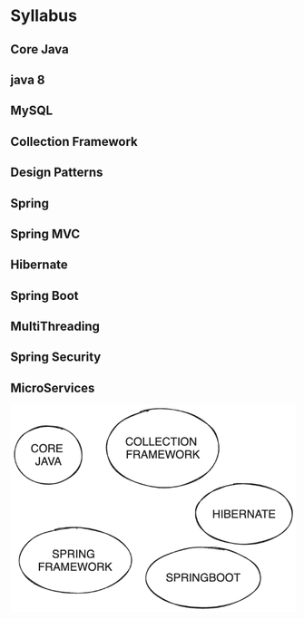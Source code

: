 # Syllabus


## Core Java

## java 8
## MySQL
## Collection Framework

## Design Patterns

## Spring 
## Spring MVC

## Hibernate
## Spring Boot


## MultiThreading
## Spring Security
## MicroServices


![java](images/java.png)